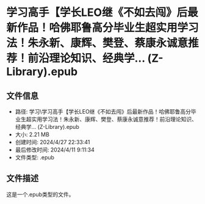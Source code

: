 ﻿# 学习高手【学长LEO继《不如去闯》后最新作品！哈佛耶鲁高分毕业生超实用学习法！朱永新、康辉、樊登、蔡康永诚意推荐！前沿理论知识、经典学... (Z-Library).epub

## 文件信息
- 路径: 学习\学习高手【学长LEO继《不如去闯》后最新作品！哈佛耶鲁高分毕业生超实用学习法！朱永新、康辉、樊登、蔡康永诚意推荐！前沿理论知识、经典学... (Z-Library).epub
- 大小: 2.21 MB
- 创建时间: 2024/4/27 22:33:41
- 最后修改时间: 2024/4/11 9:11:34
- 文件类型: .epub

## 文件描述
这是一个.epub类型的文件。

